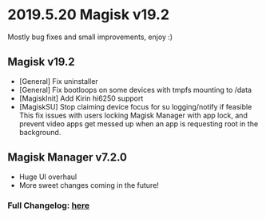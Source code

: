 # 2019.5.20 Magisk v19.2
Mostly bug fixes and small improvements, enjoy :)

## Magisk v19.2
- [General] Fix uninstaller
- [General] Fix bootloops on some devices with tmpfs mounting to /data
- [MagiskInit] Add Kirin hi6250 support
- [MagiskSU] Stop claiming device focus for su logging/notify if feasible
This fix issues with users locking Magisk Manager with app lock, and prevent
video apps get messed up when an app is requesting root in the background.

## Magisk Manager v7.2.0
- Huge UI overhaul
- More sweet changes coming in the future!

### Full Changelog: [here](https://forum.xda-developers.com/showpost.php?p=68966755&postcount=2)
